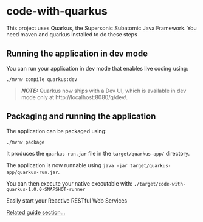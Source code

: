 # code-with-quarkus

This project uses Quarkus, the Supersonic Subatomic Java Framework.
You need maven and quarkus installed to do these steps

## Running the application in dev mode

You can run your application in dev mode that enables live coding using:
```shell script
./mvnw compile quarkus:dev
```

> **_NOTE:_**  Quarkus now ships with a Dev UI, which is available in dev mode only at http://localhost:8080/q/dev/.

## Packaging and running the application

The application can be packaged using:
```shell script
./mvnw package
```
It produces the `quarkus-run.jar` file in the `target/quarkus-app/` directory.

The application is now runnable using `java -jar target/quarkus-app/quarkus-run.jar`.






You can then execute your native executable with: `./target/code-with-quarkus-1.0.0-SNAPSHOT-runner`



Easily start your Reactive RESTful Web Services

[Related guide section...](https://quarkus.io/guides/getting-started-reactive#reactive-jax-rs-resources)
